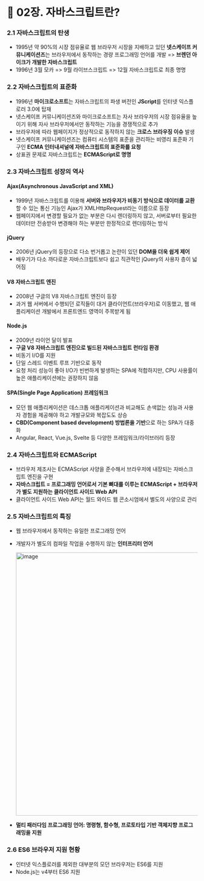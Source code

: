 # 📔 02장. 자바스크립트란?

### 2.1 자바스크립트의 탄생
- 1995년 약 90%의 시장 점유율로 웹 브라우저 시장을 지배하고 있던 **넷스케이프 커뮤니케이션즈**는 브라우저에서 동작하는 경량 프로그래밍 언어를 개발 => **브렌던 아이크가 개발한 자바스크립트**
- 1996년 3월 모카 => 9월 라이브스크립트 => 12월 자바스크립트로 최종 명명


### 2.2 자바스크립트의 표준화
- 1996년 **마이크로소프트**는 자바스크립트의 파생 버전인 **JScript**를 인터넷 익스플로러 3.0에 탑재
- 넷스케이프 커뮤니케이션즈와 마이크로소프트는 자사 브라우저의 시장 점유율을 높이기 위해 자사 브라우저에서만 동작하는 기능을 경쟁적으로 추가
- 브라우저에 따라 웹페이지가 정상적으로 동작하지 않는 **크로스 브라우징 이슈** 발생
- 넷스케이프 커뮤니케이션즈는 컴퓨터 시스템의 표준을 관리하는 비영리 표준화 기구인 **ECMA 인터내셔널에 자바스크립트의 표준화를 요청**
- 상표권 문제로 자바스크립트는 **ECMAScript로 명명**


### 2.3 자바스크립트 성장의 역사
#### Ajax(Asynchronous JavaScript and XML)
- 1999년 자바스크립트를 이용해 **서버와 브라우저가 비동기 방식으로 데이터를 교환**할 수 있는 통신 기능인 Ajax가 XMLHttpRequest라는 이름으로 등장
- 웹페이지에서 변경할 필요가 없는 부분은 다시 렌더링하지 않고, 서버로부터 필요한 데이터만 전송받아 변경해야 하는 부분만 한정적으로 렌더링하는 방식

#### jQuery
- 2006년 jQuery의 등장으로 다소 번거롭고 논란이 있던 **DOM을 더욱 쉽게 제어**
- 배우기가 다소 까다로운 자바스크립트보다 쉽고 직관적인 jQuery의 사용자 층이 넓어짐

#### V8 자바스크립트 엔진
- 2008년 구글의 V8 자바스크립트 엔진이 등장
- 과거 웹 서버에서 수행되던 로직들이 대거 클라이언트(브라우저)로 이동했고, 웹 애플리케이션 개발에서 프론트엔드 영역이 주목받게 됨

#### Node.js
- 2009년 라이언 달이 발표
- **구글 V8 자바스크립트 엔진으로 빌드된 자바스크립트 런타임 환경**
- 비동기 I/O를 지원
- 단일 스레드 이벤트 루프 기반으로 동작
- 요청 처리 성능이 좋아 I/O가 빈번하게 발생하는 SPA에 적합하지만, CPU 사용률이 높은 애플리케이션에는 권장하지 않음

#### SPA(Single Page Application) 프레임워크
- 모던 웹 애플리케이션은 데스크톱 애플리케이션과 비교해도 손색없는 성능과 사용자 경험을 제공해야 하고 개발규모와 복잡도도 상승
- **CBD(Component based development) 방법론을 기반**으로 하는 SPA가 대중화
- Angular, React, Vue.js, Svelte 등 다양한 프레임워크/라이브러리 등장


### 2.4 자바스크립트와 ECMAScript
- 브라우저 제조사는 ECMAScript 사양을 준수해서 브라우저에 내장되는 자바스크립트 엔진을 구현
- **자바스크립트 = 프로그래밍 언어로서 기본 뼈대를 이루는 ECMAScript + 브라우저가 별도 지원하는 클라이언트 사이드 Web API**
- 클라이언트 사이드 Web API는 월드 와이드 웹 콘소시엄에서 별도의 사양으로 관리


### 2.5 자바스크립트의 특징
- 웹 브라우저에서 동작하는 유일한 프로그래밍 언어
- 개발자가 별도의 컴파일 작업을 수행하지 않는 **인터프리터 언어**

  <img width="696" alt="image" src="https://user-images.githubusercontent.com/109029407/213522706-4241d85b-bd41-49a3-a841-28215e162839.png">

- **멀티 패러다임 프로그래밍 언어: 명령형, 함수형, 프로토타입 기반 객체지향 프로그래밍을 지원**


### 2.6 ES6 브라우저 지원 현황
- 인터넷 익스플로러를 제외한 대부분의 모던 브라우저는 ES6를 지원
- Node.js는 v4부터 ES6 지원


